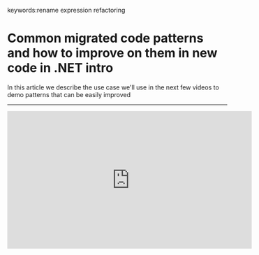 ﻿keywords:rename expression refactoring
# Common migrated code patterns and how to improve on them in new code in .NET intro

In this article we describe the use case we'll use in the next few videos to demo patterns that can be easily improved

---
<iframe width="560" height="315" src="https://www.youtube.com/embed/IlTo-rQH4us?list=PL1DEQjXG2xnIJdh5U16PWRHKJBc5qEmRb" frameborder="0" allowfullscreen></iframe>
